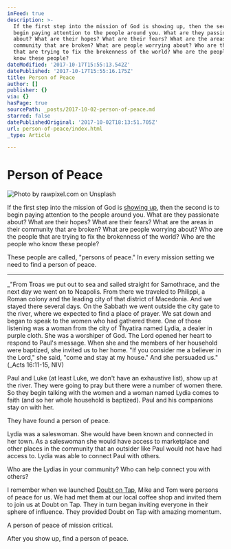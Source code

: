 ```yaml
---
inFeed: true
description: >-
  If the first step into the mission of God is showing up, then the second is to
  begin paying attention to the people around you. What are they passionate
  about? What are their hopes? What are their fears? What are the areas in their
  community that are broken? What are people worrying about? Who are the people
  that are trying to fix the brokenness of the world? Who are the people who
  know these people?
dateModified: '2017-10-17T15:55:13.542Z'
datePublished: '2017-10-17T15:55:16.175Z'
title: Person of Peace
author: []
publisher: {}
via: {}
hasPage: true
sourcePath: _posts/2017-10-02-person-of-peace.md
starred: false
datePublishedOriginal: '2017-10-02T18:13:51.705Z'
url: person-of-peace/index.html
_type: Article

---
```

# Person of Peace
![Photo by rawpixel.com on Unsplash](https://the-grid-user-content.s3-us-west-2.amazonaws.com/8b11d43e-9b1c-4ac0-9cd2-4c6c917a4b64.jpg)

If the first step into the mission of God is [showing up][0], then the second is to begin paying attention to the people around you. What are they passionate about? What are their hopes? What are their fears? What are the areas in their community that are broken? What are people worrying about? Who are the people that are trying to fix the brokenness of the world? Who are the people who know these people?

These people are called, "persons of peace." In every mission setting we need to find a person of peace. 

---

_"From Troas we put out to sea and sailed straight for Samothrace, and the next day we went on to Neapolis. From there we traveled to Philippi, a Roman colony and the leading city of that district of Macedonia. And we stayed there several days. On the Sabbath we went outside the city gate to the river, where we expected to find a place of prayer. We sat down and began to speak to the women who had gathered there. One of those listening was a woman from the city of Thyatira named Lydia, a dealer in purple cloth. She was a worshiper of God. The Lord opened her heart to respond to Paul's message. When she and the members of her household were baptized, she invited us to her home. "If you consider me a believer in the Lord," she said, "come and stay at my house." And she persuaded us." (_Acts 16:11-15, NIV)

Paul and Luke (at least Luke, we don't have an exhaustive list), show up at the river. They were going to pray but there were a number of women there. So they begin talking with the women and a woman named Lydia comes to faith (and so her whole household is baptized). Paul and his companions stay on with her. 

They have found a person of peace. 

Lydia was a saleswoman. She would have been known and connected in her town. As a saleswoman she would have access to marketplace and other places in the community that an outsider like Paul would not have had access to. Lydia was able to connect Paul with others. 

Who are the Lydias in your community? Who can help connect you with others?

I remember when we launched [Doubt on Tap][1], Mike and Tom were persons of peace for us. We had met them at our local coffee shop and invited them to join us at Doubt on Tap. They in turn began inviting everyone in their sphere of influence. They provided Doubt on Tap with amazing momentum. 

A person of peace of mission critical. 

After you show up, find a person of peace. 

[0]: http://danielmrose.com/show-up "Show Up"
[1]: http://facebook.com/doubtontap "Doubt On Tap"
